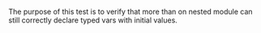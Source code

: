 The purpose of this test is to verify that more than on nested module can still correctly declare typed vars with initial values.